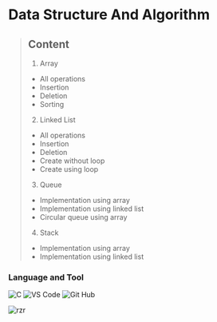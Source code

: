 # **Data Structure And Algorithm**

> ## **Content**
>
> 1.  Array
>
> - All operations
> - Insertion
> - Deletion
> - Sorting
>
> 2.  Linked List
>
> - All operations
> - Insertion
> - Deletion
> - Create without loop
> - Create using loop
>
> 3.  Queue
>
> - Implementation using array
> - Implementation using linked list
> - Circular queue using array
>
> 4.  Stack
>
> - Implementation using array
> - Implementation using linked list

### Language and Tool

![C](https://skills.thijs.gg/icons?i=c) ![VS Code](https://skills.thijs.gg/icons?i=vscode) ![Git Hub](https://skills.thijs.gg/icons?i=github)

![rzr](https://img.shields.io/badge/%C2%A9%E5%B0%BA%E4%B9%99%E5%B0%BA-2023-brightgreen)
